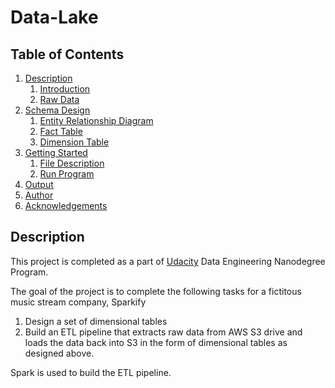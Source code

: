 # Data-Lake

## Table of Contents
1. [Description](#Description)
    1. [Introduction](#Introduction)
    2. [Raw Data](#RawData)
2. [Schema Design](#SchemaDesign)
    1. [Entity Relationship Diagram](#ERD)
    2. [Fact Table](#FactTable)
    3. [Dimension Table](#DimensionTable)
3. [Getting Started](#gettingstarted)
    1. [File Description](#FileDescription)
    2. [Run Program](#RunProgram)
4. [Output](#Output)
5. [Author](#Author)
6. [Acknowledgements](#Acknowledgements)

## Description <a name="Description"></a>
This project is completed as a part of [Udacity](https://www.udacity.com/) Data Engineering Nanodegree Program.

The goal of the project is to complete the following tasks for a fictitous music stream company, Sparkify
1. Design a set of dimensional tables
2. Build an ETL pipeline that extracts raw data from AWS S3 drive and loads the data back into S3 in the form of dimensional tables as designed above.

Spark is used to build the ETL pipeline.

<!-- ### Introduction <a name="Introduction"></a>
A startup called Sparkify wants to analyze song and user activity data on their new music streaming app and provide a personalised experience to the users. One of the examples would be building a music recommendation system based on user's preference like a favourite genre and/or artist. This will increase the quality of user experience and potentially reduce the customer churn rate. Additionally understanding the general trend of the music industry would be beneficial to the company in a way that the app service can provide the users additional recommendation according to the up-to-date music trend.   

User's music preference information can be manually specified by users in their account. However, users may not provide their specific musical taste and furthermore, this information can be easily outdated. People move on and change their style and fondness and won't bother to update this information in their account. Also, it is not easy for the company to manually catch up on what is happening in the music industry. The better approach would be to figure out what users want and what is in a trend based on the user's behaviour. What users listen tells what users want and trend.

Sparkify has been collecting songs and user activity data in their music streaming app, but currently, they don't have an easy way to query their data, which resides in AWS S3, in a directory of JSON logs on user activity on the app, as well as a directory with JSON metadata on the songs in their app. Sparkfiy needs to develop a database that is optimised for the user's song play analysis. The new database should provide analyst easy access to summary data with simple querries. For example, song play summary data by users, songs, artist, and play time should be easy to query. With such a database, Sparkify can find what songs are popular, who is the hottest singers now, who is listening to what, when, and where.

As a data engineer, I created a database schema and ETL pipeline to optimize queries on song play analysis. Data is extracted from AWS S3, staged in AWS Redshift, and transformed into a set of dimensional tables and fact table in AWS Redshift.

### Raw Data <a name="RawData"></a>
This section describes the details of raw data set which Sparkify has been collecting in their music streaming app. They currently resides in AWS S3. Here are the links for each:
- Song data: ```s3://udacity-dend/song_data```
- Log data: ```s3://udacity-dend/log_data```

Log data json path: ```s3://udacity-dend/log_json_path.json```

The following subsections are directly copied from Udacity Data Engineering Nanodegree Program/3. Cloud Data Warehouses/Project:Data Warehouse/2.Project Datasets


#### Song Dataset
The first dataset is a subset of real data from the [Million Song Dataset](http://millionsongdataset.com/). Each file is in JSON format and contains metadata about a song and the artist of that song. The files are partitioned by the first three letters of each song's track ID. For example, here are filepaths to two files in this dataset.

```
song_data/A/B/C/TRABCEI128F424C983.json
song_data/A/A/B/TRAABJL12903CDCF1A.json
```

And below is an example of what a single song file, TRAABJL12903CDCF1A.json, looks like.
```
{"num_songs": 1, "artist_id": "ARJIE2Y1187B994AB7", "artist_latitude": null, "artist_longitude": null, "artist_location": "", "artist_name": "Line Renaud", "song_id": "SOUPIRU12A6D4FA1E1", "title": "Der Kleine Dompfaff", "duration": 152.92036, "year": 0}
```
#### Log Dataset
The second dataset consists of log files in JSON format generated by this event simulator based on the songs in the dataset above. These simulate activity logs from a music streaming app based on specified configurations.

The log files in the dataset you'll be working with are partitioned by year and month. For example, here are filepaths to two files in this dataset.
```
log_data/2018/11/2018-11-12-events.json
log_data/2018/11/2018-11-13-events.json
```
And below is an example of what the data in a log file, 2018-11-12-events.json, looks like.

![Log_Dataset](Images_For_README/log_data_photo.png)

## Schema Design <a name="SchemaDesign"></a>
The new database is designed such that song play data can be easily analysed by song, user, artist, and time. One fact table and four dimension tables are designed as detailed below:

### Entity Relationship Diagram <a name="ERD"></a>
![ERD](Images_For_README/ERD.png)

### Fact Table <a name="FactTable"></a>
 - songplays - records in log data associated with song plays i.e. records with page NextSong
    * Columns : songplay_id (Primary Key), start_time, user_id, level, song_id, artist_id, session_id, location, user_agent

### Dimension Tables <a name="DimensionTable"></a>
 - users - users in the app
    * Columns : user_id (Primary Key), first_name, last_name, gender, level
 - songs - songs in music database
    * Columns : song_id (Primary Key), title, artist_id, year, duration
 - artists - artists in music database
    * Columns : artist_id (Primary Key), name, location, latitude, longitude
 - time - timestamps of records in songplays broken down into specific units
    * Columns : start_time (Primary Key), hour, day, week, month, year, weekday
 
The primary keys of four dimension tables appear in the fact table as foreign keys. This allows analysts to join fact tables with dimension tables and to perform efficient queries.

During the ETL, row data is copied into the database as staging tables. Then, songs, artists, time, users, and songplay tables are created from staging tables.

## Getting Started <a name="gettingstarted"></a>
### File Description <a name="FileDescription"></a>
<pre>
- Data-Warehouse
|- Images_For_README    # Contain image files for README
|- README               # Readme file
|- Developing.ipynb     # Jupyter file for developing python code. 
|- dwh.cfg              # Contain the following ETL setup information including access credential
|                           CLUSTER: Database location
|                           IAM_ROLE: AWS ARN
|                           S3: Low Data Location
|                           AWS: AWS Access Details
|- sql_queries.py       # Contains SQL queries which are imported by "create_tables.py" and "etl.py"
|- create_tables.py     # It drops and creates tables in new database. 
|- etl.py               # It stages, reads, and processes song and log data and loads output data into the fact and dimensional tables
</pre>

### Run Program <a name="RunProgram"></a>
**DISCLAIMER : There is a cost for using AWS service and you have to pay for it. The author is NOT responsible for any cost for using AWS service. Also you are responsible for data security in your AWS account and database.**
1. Prerequisites 
    - Create a user in AWS if you don't one available for your use.
    - Start an AWS Redshift cluster if you don't have one available for your use. Make sure that Redshift allows public access for this practice (**Be aware of a potential data sercurity issue when doing so.**)
    - Redshift is required to have a role that have an access to AWS S3 serivce.
2. Set up the configuration file, dwh.cfg
    - **Do NOT share your AWS crendetials (ARN, KEY, SECRET, DB_PASSWORD, etc) with other people. NEVER post these information in GIT.**
    - Please note that the entire dataset is very large so the author limited data to those under **s3://udacity-dend/log_data/2018/11* and *s3://udacity-dend/song_data/A/A* 
3. Run create_tables.py
4. Run etl.py
5. **AFTER RUNNING PROGRAM, MAKE SURE THAT YOU DELETE REDSHIFT CLUSTER IF YOU DON'T NEED ANYMORE. THERE IS A COST FOR MAINTAINING A REDSHIFT CLUSTER**


## Output <a  name="Output"></a>
Seven tables including two staging tables were created in the AWS Redshif after running the program.  Below is the screenshot of testing in the Redshift.
![Output](Images_For_README/Ouptput.png)

## Author <a  name="Author"></a>
Yougun Han

## Acknowledgements <a  name="Acknowledgements"></a>
I would like to thank Udacity for designing the project. -->